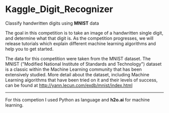 # Kaggle_Digit_Recognizer
Classify handwritten digits using **MNIST** data

The goal in this competition is to take an image of a handwritten single digit, and determine what that digit is.  As the competition progresses, we will release tutorials which explain different machine learning algorithms and help you to get started.


The data for this competition were taken from the MNIST dataset. The MNIST ("Modified National Institute of Standards and Technology") dataset is a classic within the Machine Learning community that has been extensively studied.  More detail about the dataset, including Machine Learning algorithms that have been tried on it and their levels of success, can be found at <http://yann.lecun.com/exdb/mnist/index.html>

-------------

For this competion I used Python as language and **h2o.ai** for machine learning. 
